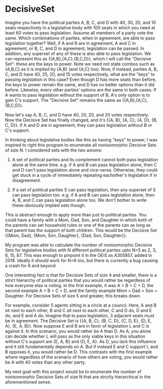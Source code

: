 # DecisiveSet
Imagine you have the political parties A, B, C, and D with 40, 30, 20, and 10 seats respectively in a legislative body with 100 seats in which you need at least 60 votes to pass legislation. Assume all members of a party vote the same. Which combinations of parties, when in agreement, are able to pass legislation together? Well, if A and B are in agreement, A and C in agreement, or B, C, and D in agreement, legislation can be passed. In addition, any superset of any of these is also able to pass legislation. We can represent this as {{A,B},{A,C},{B,C,D}}, which I will call the "Decisive Set": these are the keys to power. Note we need not state combos such as {A,B,C} as it is implied by {A,B} (and {A,C} too). Now, if instead, parties A, B, C, and D have 40, 25, 20, and 15 votes respectively, what are the "keys" to passing legislation in this case? Even though D has more seats than before, the keys to power remain the same, and D has no better options than it did before. Likewise, every other parties' options are the same in both cases. If A wants to pass legislation without the support of B, A's only option is to gain C's support. The "Decisive Set" remains the same as {{A,B},{A,C},{B,C,D}}.

Now let's say A, B, C, and D have 40, 20, 20, and 20 votes respectively. Now the Decisive Set has finally changed, and it's {{A, B}, {A, C}, {A, D}, {B, C, D}}. If A and D are in agreement, they can pass legislation without B or C's support.

In thinking about legislative bodies like this as having "keys" to power, I was inspired to right this program to enumerate all nonisomorphic Decisive Sets of size N. I considered sets with the two axioms:

1) A set of political parties and its complement cannot both pass legislation alone at the same time. e.g. if A and B can pass legislation alone, then C and D can't pass legislation alone and vice-versa. Otherwise, they could get stuck in a cycle of immediately repealing eachother's legislation if in disagreement.

2) If a set of political parties S can pass legislation, then any superset of S can pass legislation too. e.g. if A and B can pass legislation alone, then A, B, and C can pass legislation alone too. We don't bother to write these obviously implied sets though.

This is abstract enough to apply more than just to political parties. You could have a family with a Mom, Dad, Son, and Daughter in which both of the parents can set household rules or one of the parents can as long as that parent has the support of both children. This would be the Decisive Set {{Mom, Dad}, {Mom, Son, Daughter}, {Dad, Son, Daughter}}.

My program was able to calculate the number of nonisomorphic Decisive Sets for legislative bodies with N different political parties upto N=5 as 2, 3, 6, 15, 87. This was enough to pinpoint it in the OEIS as A305857, added in 2018. Ideally it should work for N=6 too, but there is currently a bug causing a crash for 6 and beyond.

One interesting fact is that for Decisive Sets of size 4 and smaller, there is a strict hierarchy of political parties that you would rather be regardless of how everyone else is voting. In the first example, it was A > B = C > D, the second example A > B = C = D, and the family example Mom = Dad > Son = Daughter. For Decisive Sets of size 5 and greater, this breaks down.

For example, consider 5 agents sitting in a circle at a council. Here, A and B sit next to each other, B and C sit next to each other, C and D do, D and E do, and E and A do. Imagine that to pass legislation, 3 adjacent seats must be in agreement. The Decisive Set is {{A, B, C}, {B, C, D}, {C, D, E}, {D, E, A}, {E, A, B}}. Now suppose E and B are in favor of legislation L and C is against it. In this scenario, you would rather be A than D. As A, you alone can decide whether L will pass as the only viable keys in this situation without C's support are {E, A, B} and {D, E, A}. As D, you lack this influence and it still fundamentally depends on A. But if instead E and C support L and B opposes it, you would rather be D. This contrasts with the first example where regardless of the scenario of how others are voting, you would rather be A with 40 votes than any other party.

My next goal with this project would be to enumerate the number of nonisomorphic Decisive Sets of size N that are strictly hierarchical in the aforementioned sense.

